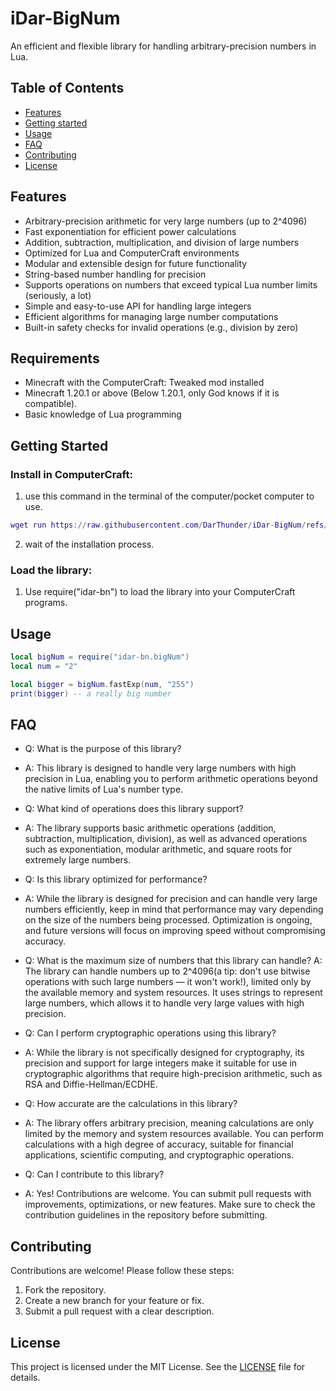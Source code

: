# iDar-BigNum
An efficient and flexible library for handling arbitrary-precision numbers in Lua.

## Table of Contents
- [Features](#features)
- [Getting started](#getting-started)
- [Usage](#usage)
- [FAQ](#faq)
- [Contributing](#contributing)
- [License](#license)

## Features
- Arbitrary-precision arithmetic for very large numbers (up to 2^4096)
- Fast exponentiation for efficient power calculations
- Addition, subtraction, multiplication, and division of large numbers
- Optimized for Lua and ComputerCraft environments
- Modular and extensible design for future functionality
- String-based number handling for precision
- Supports operations on numbers that exceed typical Lua number limits (seriously, a lot)
- Simple and easy-to-use API for handling large integers
- Efficient algorithms for managing large number computations
- Built-in safety checks for invalid operations (e.g., division by zero)

## Requirements
- Minecraft with the ComputerCraft: Tweaked mod installed
- Minecraft 1.20.1 or above (Below 1.20.1, only God knows if it is compatible).
- Basic knowledge of Lua programming

## Getting Started
### Install in ComputerCraft:
  1. use this command in the terminal of the computer/pocket computer to use.
```lua
wget run https://raw.githubusercontent.com/DarThunder/iDar-BigNum/refs/heads/main/installer.lua
```
  2. wait of the installation process.

### Load the library:
  1. Use require("idar-bn") to load the library into your ComputerCraft programs.

## Usage
```lua
local bigNum = require("idar-bn.bigNum")
local num = "2"

local bigger = bigNum.fastExp(num, "255")
print(bigger) -- a really big number
```
## FAQ
- Q: What is the purpose of this library?
- A: This library is designed to handle very large numbers with high precision in Lua, enabling you to perform arithmetic operations beyond the native limits of Lua's number type.

- Q: What kind of operations does this library support?
- A: The library supports basic arithmetic operations (addition, subtraction, multiplication, division), as well as advanced operations such as exponentiation, modular arithmetic, and square roots for extremely large numbers.

- Q: Is this library optimized for performance?
- A: While the library is designed for precision and can handle very large numbers efficiently, keep in mind that performance may vary depending on the size of the numbers being processed. Optimization is ongoing, and future versions will focus on improving speed without compromising accuracy.

- Q: What is the maximum size of numbers that this library can handle?
A: The library can handle numbers up to 2^4096(a tip: don't use bitwise operations with such large numbers — it won't work!), limited only by the available memory and system resources. It uses strings to represent large numbers, which allows it to handle very large values with high precision.

- Q: Can I perform cryptographic operations using this library?
- A: While the library is not specifically designed for cryptography, its precision and support for large integers make it suitable for use in cryptographic algorithms that require high-precision arithmetic, such as RSA and Diffie-Hellman/ECDHE.

- Q: How accurate are the calculations in this library?
- A: The library offers arbitrary precision, meaning calculations are only limited by the memory and system resources available. You can perform calculations with a high degree of accuracy, suitable for financial applications, scientific computing, and cryptographic operations.

- Q: Can I contribute to this library?
- A: Yes! Contributions are welcome. You can submit pull requests with improvements, optimizations, or new features. Make sure to check the contribution guidelines in the repository before submitting.

## Contributing
Contributions are welcome! Please follow these steps:

1. Fork the repository.
2. Create a new branch for your feature or fix.
3. Submit a pull request with a clear description.

## License
This project is licensed under the MIT License. See the [LICENSE](LICENSE) file for details.
